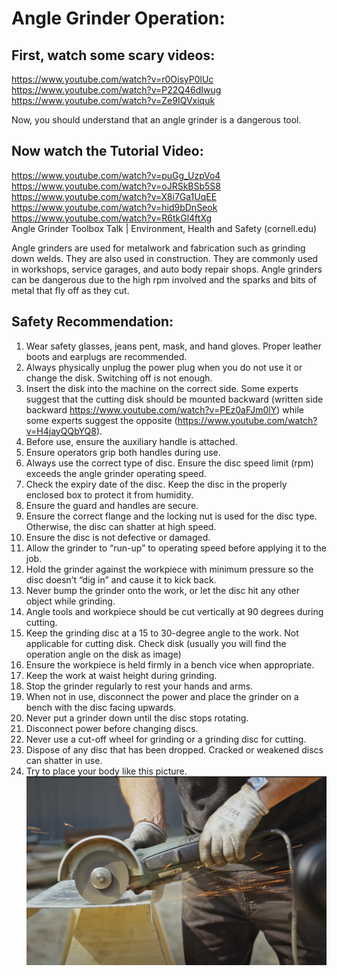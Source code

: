 # Angle Grinder Operation:
## First, watch some scary videos:
https://www.youtube.com/watch?v=r0OisyP0lUc</br>
https://www.youtube.com/watch?v=P22Q46dIwug</br>
https://www.youtube.com/watch?v=Ze9IQVxiquk</br>

Now, you should understand that an angle grinder is a dangerous tool.</br>

## Now watch the Tutorial Video: 
https://www.youtube.com/watch?v=puGg_UzpVo4</br>
https://www.youtube.com/watch?v=oJRSkBSb5S8</br>
https://www.youtube.com/watch?v=X8i7Ga1UqEE</br>
https://www.youtube.com/watch?v=hid9bDnSeok</br>
https://www.youtube.com/watch?v=R6tkGl4ftXg</br>
Angle Grinder Toolbox Talk | Environment, Health and Safety (cornell.edu)</br>

Angle grinders are used for metalwork and fabrication such as grinding down welds. They are also used in construction. They are commonly used in workshops, service garages, and auto body repair shops. Angle grinders can be dangerous due to the high rpm involved and the sparks and bits of metal that fly off as they cut.

## Safety Recommendation:
1. Wear safety glasses, jeans pent, mask, and hand gloves. Proper leather boots and earplugs are recommended.</br>
2. Always physically unplug the power plug when you do not use it or change the disk. Switching off is not enough.
3. Insert the disk into the machine on the correct side. Some experts suggest that the cutting disk should be mounted backward (written side backward https://www.youtube.com/watch?v=PEz0aFJm0lY) while some experts suggest the opposite (https://www.youtube.com/watch?v=H4jayQQbYQ8). 
4. Before use, ensure the auxiliary handle is attached.
5. Ensure operators grip both handles during use.
6. Always use the correct type of disc. Ensure the disc speed limit (rpm) exceeds the angle grinder operating speed.
7. Check the expiry date of the disc. Keep the disc in the properly enclosed box to protect it from humidity. 
8. Ensure the guard and handles are secure.
9. Ensure the correct flange and the locking nut is used for the disc type. Otherwise, the disc can shatter at high speed.
10. Ensure the disc is not defective or damaged.
11. Allow the grinder to “run-up” to operating speed before applying it to the job.
12. Hold the grinder against the workpiece with minimum pressure so the disc doesn’t “dig in” and cause it to kick back.
13. Never bump the grinder onto the work, or let the disc hit any other object while grinding.
14. Angle tools and workpiece should be cut vertically at 90 degrees during cutting.
15. Keep the grinding disc at a 15 to 30-degree angle to the work. Not applicable for cutting disk. Check disk (usually you will find the operation angle on the disk as image)
16. Ensure the workpiece is held firmly in a bench vice when appropriate.
17. Keep the work at waist height during grinding.
18. Stop the grinder regularly to rest your hands and arms.
19. When not in use, disconnect the power and place the grinder on a bench with the disc facing upwards.
20. Never put a grinder down until the disc stops rotating.
21. Disconnect power before changing discs.
22. Never use a cut-off wheel for grinding or a grinding disc for cutting.
23. Dispose of any disc that has been dropped. Cracked or weakened discs can shatter in use.
24. Try to place your body like this picture. </br>
![alt text](https://github.com/Nabilphysics/tools/blob/main/image/angleGrinderPosition.png)



